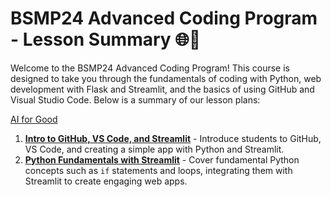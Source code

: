 # BSMP24 Advanced Coding Program - Lesson Summary 🌐🚀   <!-- {docsify-ignore-all} -->
   
Welcome to the BSMP24 Advanced Coding Program! This course is designed to take you through the fundamentals of coding with Python, web development with Flask and Streamlit, and the basics of using GitHub and Visual Studio Code. Below is a summary of our lesson plans:  

[AI for Good](/dev25/lesson7/lesson7.md) 

1. [**Intro to GitHub, VS Code, and Streamlit**](/dev25/lesson7/lesson7.md) - Introduce students to GitHub, VS Code, and creating a simple app with Python and Streamlit.
2. [**Python Fundamentals with Streamlit**](/dev25/lesson8/lesson8.md) - Cover fundamental Python concepts such as `if` statements and loops, integrating them with Streamlit to create engaging web apps.
<!-- 
3. [**Streamlit + ChatGPT Integration**](/lessons/lesson3/lesson3.md) - Build a basic chatbot using Streamlit and OpenAI's ChatGPT.
4. [**Streamlit Games + AI Integration**](/lessons/lesson3/streamlitgames.md) - Analyze Streamlit-based games and learn to clone, setup, and enhance them with Azure OpenAI, culminating in the creation of your own game.
5. [**Flask Basics and Interactive Game Development**](/lessons/lesson4/lesson4_early.md) - Understand Flask basics and develop an interactive game using GitHub Copilot.
6. [**Flask and Azure OpenAI Integration**](/lessons/lesson5/lesson5_early.md) - Build an autocomplete web app using Flask and Azure OpenAI.
7. [**Advanced ChatGPT / Generative AI Tools**](/lessons/lesson6/lesson6_early.md) - Explore advanced AI tools and their applications.
8. [**Computer Vision**](/lessons/lesson7/lesson7_early.md) - Introduce computer vision concepts and applications using Python.
9. [**Final Project Preparation and Updates**](/lessons/student_video_project/README_early.md) - Prepare students for their final projects.
10. [**Student Video Coding Project Presentation**](/lessons/student_video_project/final_projects.md) - Students present their final projects. 

-->